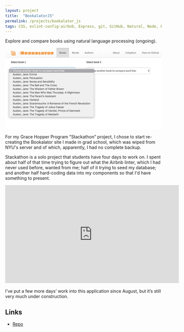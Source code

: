 ```yaml
---
layout: project
title:  "BookalatorJS"
permalink: /projects/bookalator_js
tags: CSS, eslint-config-airbnb, Express, git, GitHub, Natural, Node, Postgres, React, Redux, Sequelize, Waffle.io
---
```


Explore and compare books using natural language processing (ongoing).

![BookalatorJS's book selector](/assets/BookalatorJS_selector.png)

For my Grace Hopper Program “Stackathon” project, I chose to start re-creating the Bookalator site I made in grad school, which was wiped from NYU's server and of which, apparently, I had no complete backup.

Stackathon is a solo project that students have four days to work on. I spent about half of that time trying to figure out what the Airbnb linter, which I had never used before, wanted from me; half of it trying to seed my database; and another half hard-coding data into my components so that I'd have something to present.

<iframe width="560" height="315" src="https://www.youtube-nocookie.com/embed/x-x5PiVkCNU?rel=0" frameborder="0" gesture="media" allow="encrypted-media" allowfullscreen></iframe>

I've put a few more days’ work into this application since August, but it’s still very much under construction.

## Links

-   [Repo](https://github.com/indiamos/bookalatorJS)
